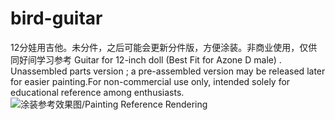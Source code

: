 # bird-guitar
12分娃用吉他。未分件，之后可能会更新分件版，方便涂装。非商业使用，仅供同好间学习参考
Guitar for 12-inch doll (Best Fit for Azone D male) . Unassembled parts version ; a pre-assembled version may be released later for easier painting.For non-commercial use only, intended solely for educational reference among enthusiasts.
![涂装参考效果图/Painting Reference Rendering](image/涂装参考.jpg)
